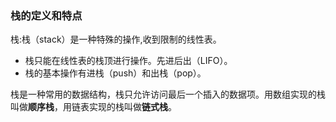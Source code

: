 ### 栈的定义和特点

栈:栈（stack）是一种特殊的操作,收到限制的线性表。

- 栈只能在线性表的栈顶进行操作。先进后出（LIFO）。
- 栈的基本操作有进栈（push）和出栈（pop）。

栈是一种常用的数据结构，栈只允许访问最后一个插入的数据项。用数组实现的栈叫做**顺序栈**，用链表实现的栈叫做**链式栈**。